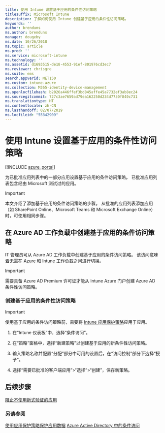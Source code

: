```yaml
---
title: 使用 Intune 设置基于应用的条件性访问策略
titlesuffix: Microsoft Intune
description: 了解如何使用 Intune 创建基于应用的条件性访问策略。
keywords: ''
author: brenduns
ms.author: brenduns
manager: dougeby
ms.date: 10/26/2018
ms.topic: article
ms.prod: ''
ms.service: microsoft-intune
ms.technology: ''
ms.assetid: d1693515-de18-4553-91ef-801976cd3ec7
ms.reviewer: chrisgre
ms.suite: ems
search.appverid: MET150
ms.custom: intune-azure
ms.collection: M365-identity-device-management
ms.openlocfilehash: b2026a446ffef3bd845affe45a7732ef3ab8ec24
ms.sourcegitcommit: 727c3ae7659ad79ea162250d234d7730f840c731
ms.translationtype: HT
ms.contentlocale: zh-CN
ms.lasthandoff: 02/07/2019
ms.locfileid: "55842909"
---
```

# <a name="set-up-app-based-conditional-access-policies-with-intune"></a>使用 Intune 设置基于应用的条件性访问策略

[!INCLUDE [azure_portal](./includes/azure_portal.md)]

为已批准应用列表中的一部分应用设置基于应用的条件访问策略。 已批准应用列表包含经由 Microsoft 测试过的应用。

> [!IMPORTANT]
> 本文介绍了添加基于应用的条件访问策略的步骤。 从批准的应用列表添加应用（如 SharePoint Online、Microsoft Teams 和 Microsoft Exchange Online）时，可使用相同步骤。

## <a name="create-app-based-conditional-access-policies-in-azure-ad-workload"></a>在 Azure AD 工作负载中创建基于应用的条件访问策略

IT 管理员可从 Azure AD 工作负载中创建基于应用的条件访问策略。 该访问意味着无需在 Azure 和 Intune 工作负载之间进行切换。

> [!IMPORTANT]
> 需要具备 Azure AD Premium 许可证才能从 Intune Azure 门户创建 Azure AD 条件性访问策略。

### <a name="to-create-an-app-based-conditional-access-policy"></a>创建基于应用的条件性访问策略

> [!IMPORTANT]
> 使用基于应用的条件访问策略前，需要将 [Intune 应用保护策略](app-protection-policies.md)应用于应用。

1. 在“Intune 仪表板”中，选择“条件访问”。

2. 在“策略”窗格中，选择“新建策略”以创建基于应用的新条件性访问策略。

4. 输入策略名称并配置“分配”部分中可用的设置后，在“访问控制”部分下选择“授予”。

5. 选择“需要已批准的客户端应用”>“选择”>“创建”，保存新策略。

## <a name="next-steps"></a>后续步骤
[阻止不使用新式验证的应用](app-modern-authentication-block.md)

### <a name="see-also"></a>另请参阅

[使用应用保护策略保护应用数据](app-protection-policies.md)
[Azure Active Directory 中的条件访问](https://docs.microsoft.com/azure/active-directory/active-directory-conditional-access)
